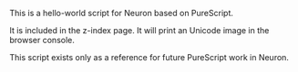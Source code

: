 This is a hello-world script for Neuron based on PureScript.

It is included in the z-index page. It will print an Unicode image in the browser console.

This script exists only as a reference for future PureScript work in Neuron.
